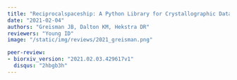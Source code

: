 ```yaml
---
title: "Reciprocalspaceship: A Python Library for Crystallographic Data Analysis."
date: "2021-02-04"
authors: "Greisman JB, Dalton KM, Hekstra DR"
reviewers: "Young ID"
image: "/static/img/reviews/2021_greisman.png"

peer-review:
- biorxiv_version: "2021.02.03.429617v1"
  disqus: "2hbgb3h"
---
```

